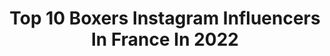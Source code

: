 ---
title: Top 10 Boxers Instagram Influencers In France In 2022
description: >-
  Find top boxers Instagram influencers in France in 2022. Most popular hashtags: #boxing #boxeo #fight.
platform: Instagram
hits: 55
text_top: See the best Instagram accounts on inBeat.
text_bottom: inBeat holds 55 Instagram influencers like this in France for you to pitch.
profiles:
  - username: "ninacherryoff"
    fullname: >-
      T H A N I N A  C H E R R Y
    bio: >-
      📍 #dubai 🎥 Tiktok:NINACHERRYOFF( +600k) 💼 #entrepreneure & #mannequin 🥊 FRENCH CHAMPION BOXER 🥊 🍒 #mode #sport #voyage
    location: "France"
    followers: 110660
    engagement: 538
    commentsToLikes: 0.014289
    id: ck14il5q5fyg00i192iqrftz8
    verified: false
    hashtags: "#weekend, #montpellier, #ninacherryoff, #drone"
  - username: "virgil_les_anges_12"
    fullname: >-
      Virgil Delcamp (LesAnges12) ❤️
    bio: >-
      👻vdelcamp20 📩partenariat ➡️virgil.events@gmail.com 🥊 Boxer / Influencer
    location: "France"
    followers: 413505
    engagement: 247
    commentsToLikes: 0.009877
    id: ck0w6a4257lbl0i19hyn5hzdu
    verified: false
    hashtags: "#natural, #lille, #photography, #lesanges12"
  - username: "icejetaime"
    fullname: >-
      ice | boxer dog in Paris
    bio: >-
      ❤️|We bring Boxers into peoples hearts 🐶|Her name is ice, my name is @icemecri 🎂|December 2, 2019 ✨|Paris, France
    location: "France"
    followers: 7283
    engagement: 1713
    commentsToLikes: 0.035910
    id: ck9wehvyskce40j78zg37allc
    verified: false
    hashtags: ""
  - username: "charlesfrankham1"
    fullname: >-
      CHARLES_FRANKHAM
    bio: >-
      Euro🥇Commonwealth🥇 world🥉12 National titles professional boxer with @matchroomboxing 2 and 0 with 1 ko sign with @eddiehearn
    location: "France"
    followers: 21246
    engagement: 380
    commentsToLikes: 0.031079
    id: ck0uerh31lywf0i19dwue820s
    verified: true
    hashtags: ""
  - username: "souleycissokho"
    fullname: >-
      Souleymane Cissokho
    bio: >-
      ⏺️Olympic Medalist🏅#RIO2016 ⏺️Pro Boxer #TeamCissokho 🇸🇳 🇫🇷 🇺🇸 @underarmourfr Athlete #Iwill 💍
    location: "France"
    followers: 88903
    engagement: 388
    commentsToLikes: 0.015781
    id: ck0w4dmr8y2ao0i19urvjhlr8
    verified: true
    hashtags: "#theonlywayisthrough, #boxing, #science, #teamcissokho"
  - username: "mekhaled_elhem69"
    fullname: >-
      Elhem « Diamond »Mekhaled
    bio: >-
      📍Lyon / France 🇫🇷 💎Diamond boxer 🥊 🥊 14W💥2 KO 🏆WBC World Champ intérim 🔰 🥇EBU Champ + 3 x FRANCE Champ Determination🔷ambitious🔷solid mentally
    location: "France"
    followers: 11339
    engagement: 381
    commentsToLikes: 0.029078
    id: ck6tvs8scnzdr0j71hfy5mmin
    verified: false
    hashtags: "#showtime, #boxinghype, #boxingmotivation, #boxingworkout"
  - username: "yurik_ozmanyan_mamedov"
    fullname: >-
      DON’T BE SORRY BE CAREFUL™️
    bio: >-
      🧿Founder of @dontbesorrybecareful @dbsbc_foundation @wadam_ivry 🥊Professional Boxer 12-1 🏆WBA FC champion🌎 🏆US Boxing Federation champion🇺🇸 #10🇫🇷
    location: "France"
    followers: 29780
    engagement: 349
    commentsToLikes: 0.024508
    id: ck0u0rf0luprz0i19h6axdy9t
    verified: false
    hashtags: "#noexcuses, #training, #yazidi, #4pointboxing"
  - username: "jkitoubilel"
    fullname: >-
      Bilel Jkitou
    bio: >-
      Boxer🥊 4xChampWBC 14-0🤷🏽‍♂️Pour les Sceptiques Je ne fait que m’échauffer / Bien Ou Foie ?! Contact: Ridajkitou@gmail.com #ALaFinJeVousExpliquerai💍
    location: "France"
    followers: 164461
    engagement: 375
    commentsToLikes: 0.008544
    id: ck6tjyd2v3n7h0j71l09kvao8
    verified: true
    hashtags: "#alafin, #motivation, #morningroutine, #bienoufoie"
  - username: "arsen_feroz"
    fullname: >-
      Arsen’’FEROZ’’Goulamirian
    bio: >-
      🥊 Professionnal Boxer 🥊 WBA Cruiserweight World Champion 🌎 Team @univentboxing Promotion 🇫🇷 🌍 🇦🇲 📍Los Angeles, CA
    location: "France"
    followers: 26159
    engagement: 659
    commentsToLikes: 0.015580
    id: ck6tyibsv3waa0j71wzr8cwnq
    verified: true
    hashtags: "#boxer, #armeniastrong, #family, #champions"
  - username: "mohamed_the_problem_mimoune"
    fullname: >-
      Mohamed Mimoune Officiel
    bio: >-
      Superlightweight Boxer🥊 🇫🇷 |IBO WORLD CHAMPIONS/Champion EBU & UE 🇪🇺|french @footkornertoulouse @footkorner/Athléte:@myproteinfr. Code:MIMOUNE -38%
    location: "France"
    followers: 23105
    engagement: 395
    commentsToLikes: 0.043456
    id: ck5zkpy79jxze0i14frf9xv40
    verified: true
    hashtags: "#world, #robbery, #vol, #fight"
---